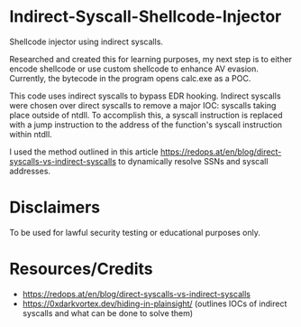 # Indirect-Syscall-Shellcode-Injector
Shellcode injector using indirect syscalls.

Researched and created this for learning purposes, my next step is to either encode shellcode or use custom shellcode to enhance AV evasion. Currently, the bytecode in the program opens calc.exe as a POC.

This code uses indirect syscalls to bypass EDR hooking. Indirect syscalls were chosen over direct syscalls to remove a major IOC: syscalls taking place outside of ntdll. To accomplish this, a syscall instruction is replaced with a jump instruction to the address of the function's syscall instruction within ntdll. 

I used the method outlined in this article https://redops.at/en/blog/direct-syscalls-vs-indirect-syscalls to dynamically resolve SSNs and syscall addresses.

# Disclaimers 
To be used for lawful security testing or educational purposes only.

# Resources/Credits
- https://redops.at/en/blog/direct-syscalls-vs-indirect-syscalls
- https://0xdarkvortex.dev/hiding-in-plainsight/ (outlines IOCs of indirect syscalls and what can be done to solve them)
